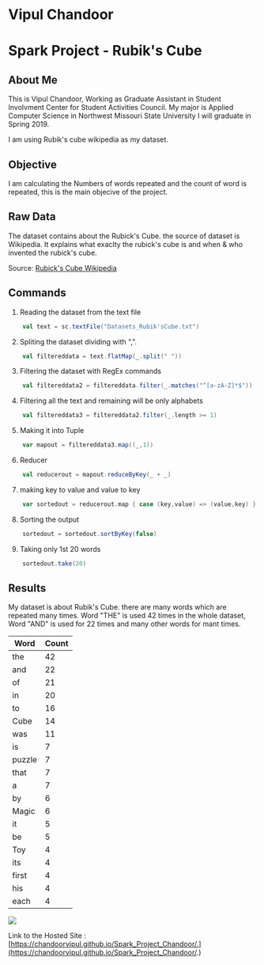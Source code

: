 # Vipul Chandoor

# Spark Project - Rubik's Cube

## About Me
This is Vipul Chandoor, Working as Graduate Assistant in Student Involvment Center for Student Activities Council. My major is Applied Computer Science in Northwest Missouri State University I will graduate in Spring 2019. 

I am using Rubik's cube wikipedia as my dataset.


## Objective 

I am calculating the Numbers of words repeated and the count of word is repeated, this is the main objecive of the project.

## Raw Data
The dataset contains about the Rubick's Cube. the source of dataset is Wikipedia. It explains what exaclty the rubick's cube is and when & who invented the rubick's cube. 

Source: [Rubick's Cube Wikipedia](https://en.wikipedia.org/wiki/Rubik%27s_Cube)

## Commands
1. Reading the dataset from the text file  
``` Scala 
    val text = sc.textFile("Datasets_Rubik'sCube.txt")
````

2. Spliting the dataset dividing with ",". 
``` Scala 
    val filtereddata = text.flatMap(_.split(" "))
````

3. Filtering the dataset with RegEx commands 
``` Scala 
    val filtereddata2 = filtereddata.filter(_.matches("^[a-zA-Z]*$"))
````

4. Filtering all the text and remaining will be only alphabets 
``` Scala 
    val filtereddata3 = filtereddata2.filter(_.length >= 1)
````

5. Making it into Tuple
``` Scala 
    var mapout = filtereddata3.map((_,1))
````

6. Reducer
``` Scala 
    val reducerout = mapout.reduceByKey(_ + _)
````

7. making key to value  and value to key
``` Scala 
    var sortedout = reducerout.map { case (key,value) => (value,key) }
````
8. Sorting the output
``` Scala 
    sortedout = sortedout.sortByKey(false)
````

9. Taking only 1st 20 words
``` Scala 
    sortedout.take(20)
````

## Results 

My dataset is about Rubik's Cube. 
there are many words which are repeated many times. Word "THE" is used 42 times in the whole dataset, Word "AND" is used for 22 times and many other words for mant times. 

| Word   | Count |
|--------|-------|
| the    | 42    |
| and    | 22    |
| of     | 21    |
| in     | 20    |
| to     | 16    |
| Cube   | 14    |
| was    | 11    |
| is     | 7     |
| puzzle | 7     |
| that   | 7     |
| a      | 7     |
| by     | 6     |
| Magic  | 6     |
| it     | 5     |
| be     | 5     |
| Toy    | 4     |
| its    | 4     |
| first  | 4     |
| his    | 4     |
| each   | 4     |


<img src = "images\Screenshot.png">
 
Link to the Hosted Site : [https://chandoorvipul.github.io/Spark_Project_Chandoor/.](https://chandoorvipul.github.io/Spark_Project_Chandoor/.)

